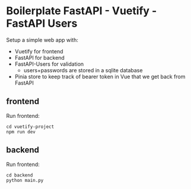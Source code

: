 # Boilerplate FastAPI - Vuetify - FastAPI Users 

Setup a simple web app with:
- Vuetify for frontend
- FastAPI for backend
- FastAPI-Users for validation 
  - users+passwords are stored in a sqlite database
- Pinia store to keep track of bearer token in Vue that we get back from FastAPI 

## frontend

Run frontend:
```
cd vuetify-project
npm run dev
```

## backend

Run frontend:
```
cd backend
python main.py
```
